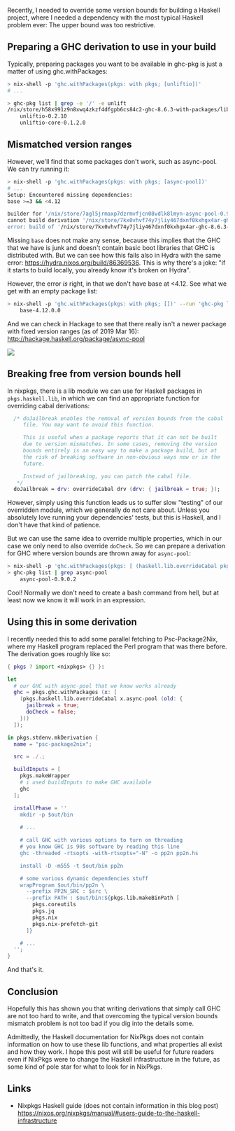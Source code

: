Recently, I needed to override some version bounds for building a Haskell project, where I needed a dependency with the most typical Haskell problem ever: The upper bound was too restrictive.

## Preparing a GHC derivation to use in your build

Typically, preparing packages you want to be available in ghc-pkg is just a matter of using ghc.withPackages:

```bash
> nix-shell -p 'ghc.withPackages(pkgs: with pkgs; [unliftio])'
# ...

> ghc-pkg list | grep -e '/' -e unlift
/nix/store/h58x991z9n8xwq4zkzf4dfgpb6cs84c2-ghc-8.6.3-with-packages/lib/ghc-8.6.3/package.conf.d
    unliftio-0.2.10
    unliftio-core-0.1.2.0
```

## Mismatched version ranges

However, we'll find that some packages don't work, such as async-pool. We can try running it:

```bash
> nix-shell -p 'ghc.withPackages(pkgs: with pkgs; [async-pool])'
# ...
Setup: Encountered missing dependencies:
base >=3 && <4.12

builder for '/nix/store/7agl5jrmaxp7dzrmvfjcn08vdlk8lmyn-async-pool-0.9.0.2.drv' failed with exit code 1
cannot build derivation '/nix/store/7kx0vhvf74y7jliy467dxnf0kxhgx4ar-ghc-8.6.3-with-packages.drv': 1 dependencies couldn't be built
error: build of '/nix/store/7kx0vhvf74y7jliy467dxnf0kxhgx4ar-ghc-8.6.3-with-packages.drv' failed
```

Missing `base` does not make any sense, because this implies that the GHC that we have is junk and doesn't contain basic boot libraries that GHC is distributed with. But we can see how this fails also in Hydra with the same error: <https://hydra.nixos.org/build/86369536>. This is why there's a joke: "if it starts to build locally, you already know it's broken on Hydra".

However, the error *is* right, in that we don't have base at <4.12. See what we get with an empty package list:

```bash
> nix-shell -p 'ghc.withPackages(pkgs: with pkgs; [])' --run 'ghc-pkg list' | grep base
    base-4.12.0.0
```

And we can check in Hackage to see that there really isn't a newer package with fixed version ranges (as of 2019 Mar 16): <http://hackage.haskell.org/package/async-pool>

![](https://i.imgur.com/8v1dOkV.png)

## Breaking free from version bounds hell

In nixpkgs, there is a lib module we can use for Haskell packages in `pkgs.haskell.lib`, in which we can find an appropriate function for overriding cabal derivations:

```nix
  /* doJailbreak enables the removal of version bounds from the cabal
     file. You may want to avoid this function.

     This is useful when a package reports that it can not be built
     due to version mismatches. In some cases, removing the version
     bounds entirely is an easy way to make a package build, but at
     the risk of breaking software in non-obvious ways now or in the
     future.

     Instead of jailbreaking, you can patch the cabal file.
   */
  doJailbreak = drv: overrideCabal drv (drv: { jailbreak = true; });
```

However, simply using this function leads us to suffer slow "testing" of our overridden module, which we generally do not care about. Unless you absolutely love running your dependencies' tests, but this is Haskell, and I don't have that kind of patience.

But we can use the same idea to override multiple properties, which in our case we only need to also override `doCheck`. So we can prepare a derivation for GHC where version bounds are thrown away for `async-pool`:

```bash
> nix-shell -p 'ghc.withPackages(pkgs: [ (haskell.lib.overrideCabal pkgs.async-pool (old: { jailbreak = true; doCheck = false; })) ])'
> ghc-pkg list | grep async-pool
    async-pool-0.9.0.2
```

Cool! Normally we don't need to create a bash command from hell, but at least now we know it will work in an expression.

## Using this in some derivation

I recently needed this to add some parallel fetching to Psc-Package2Nix, where my Haskell program replaced the Perl program that was there before. The derivation goes roughly like so:

```nix
{ pkgs ? import <nixpkgs> {} }:

let
  # our GHC with async-pool that we know works already
  ghc = pkgs.ghc.withPackages (x: [
    (pkgs.haskell.lib.overrideCabal x.async-pool (old: {
      jailbreak = true;
      doCheck = false;
    }))
  ]);

in pkgs.stdenv.mkDerivation {
  name = "psc-package2nix";

  src = ./.;

  buildInputs = [
    pkgs.makeWrapper
    # i used buildInputs to make GHC available
    ghc
  ];

  installPhase = ''
    mkdir -p $out/bin
    
    # ...

    # call GHC with various options to turn on threading
    # you know GHC is 90s software by reading this line
    ghc -threaded -rtsopts -with-rtsopts="-N" -o pp2n pp2n.hs

    install -D -m555 -t $out/bin pp2n

    # some various dynamic dependencies stuff
    wrapProgram $out/bin/pp2n \
      --prefix PP2N_SRC : $src \
      --prefix PATH : $out/bin:${pkgs.lib.makeBinPath [
        pkgs.coreutils
        pkgs.jq
        pkgs.nix
        pkgs.nix-prefetch-git
      ]}

    # ...
  '';
}
```

And that's it.

## Conclusion

Hopefully this has shown you that writing derivations that simply call GHC are not too hard to write, and that overcoming the typical version bounds mismatch problem is not too bad if you dig into the details some.

Admittedly, the Haskell documentation for NixPkgs does not contain information on how to use these lib functions, and what properties all exist and how they work. I hope this post will still be useful for future readers even if NixPkgs were to change the Haskell infrastructure in the future, as some kind of pole star for what to look for in NixPkgs.

## Links

* Nixpkgs Haskell guide (does not contain information in this blog post) <https://nixos.org/nixpkgs/manual/#users-guide-to-the-haskell-infrastructure>
